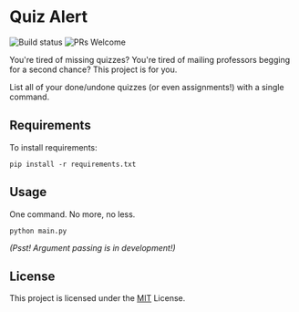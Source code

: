 # Quiz Alert
![Build status](https://travis-ci.com/dangne/quiz-alert.svg?token=ynrLsW4CLx6yXJ38ZzyS&branch=master) ![PRs Welcome](https://img.shields.io/badge/PRs-welcome-brightgreen.svg)

You're tired of missing quizzes? You're tired of mailing professors begging for a second chance? This project is for you.

List all of your done/undone quizzes (or even assignments!) with a single command.



## Requirements

To install requirements:

```
pip install -r requirements.txt
```



## Usage

One command. No more, no less.

```
python main.py
```

*(Psst! Argument passing is in development!)*



## License

This project is licensed under the [MIT](https://github.com/dangne/model-zoo/blob/master/LICENSE) License.
